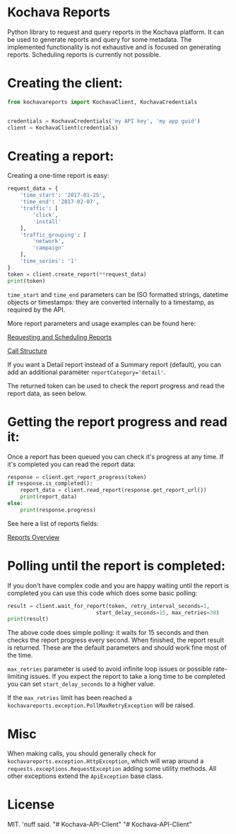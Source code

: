 # Kochava Reports
Python library to request and query reports in the Kochava platform. It can be used to generate reports and query for some metadata. The implemented functionality is not exhaustive and is focused on generating reports. Scheduling reports is currently not possible.

# Creating the client:

```python
from kochavareports import KochavaClient, KochavaCredentials


credentials = KochavaCredentials('my API key', 'my app guid')
client = KochavaClient(credentials)
```

# Creating a report:

Creating a one-time report is easy:

```python
request_data = {
	'time_start': '2017-01-25',
	'time_end': '2017-02-07',
	'traffic': [
		'click',
		'install'
	],
	'traffic_grouping': [
		'network',
		'campaign'
	],
	'time_series': '1'
}
token = client.create_report(**request_data)
print(token)
```

```time_start``` and ```time_end``` parameters can be ISO formatted strings, datetime objects or timestamps: they are converted internally to a timestamp, as required by the API.

More report parameters and usage examples can be found here:

[Requesting and Scheduling Reports](https://support.kochava.com/analytics-reports-api/api-v1-2-requesting-and-scheduling-reports)

[Call Structure](https://support.kochava.com/analytics-reports-api/api-v1-2-call-structure)

If you want a Detail report instead of a Summary report (default), you can add an additional parameter ```reportCategory='detail'```.

The returned token can be used to check the report progress and read the report data, as seen below.

# Getting the report progress and read it:

Once a report has been queued you can check it's progress at any time. If it's completed you can read the report data:

```python
response = client.get_report_progress(token)
if response.is_completed():
    report_data = client.read_report(response.get_report_url())
    print(report_data)
else:
    print(response.progress)
```

See here a list of reports fields:

[Reports Overview](https://support.kochava.com/analytics-reports-api/reports-overview)

# Polling until the report is completed:

If you don't have complex code and you are happy waiting until the report is completed you can use this code which does some basic polling:

```python
result = client.wait_for_report(token, retry_interval_seconds=1,
                            start_delay_seconds=15, max_retries=30)
print(result)
```

The above code does simple polling: it waits for 15 seconds and then checks the report progress every second. When finished, the report result is returned. These are the default parameters and should work fine most of the time.

```max_retries``` parameter is used to avoid infinite loop issues or possible rate-limiting issues. If you expect the report to take a long time to be completed you can set ```start_delay_seconds``` to a higher value.

If the ```max_retries``` limit has been reached a ```kochavareports.exception.PollMaxRetryException``` will be raised.

# Misc

When making calls, you should generally check for ```kochavareports.exception.HttpException```, which will wrap around a ```requests.exceptions.RequestException``` adding some utility methods. All other exceptions extend the ```ApiException``` base class.

# License

MIT. 'nuff said.
"# Kochava-API-Client" 
"# Kochava-API-Client" 
